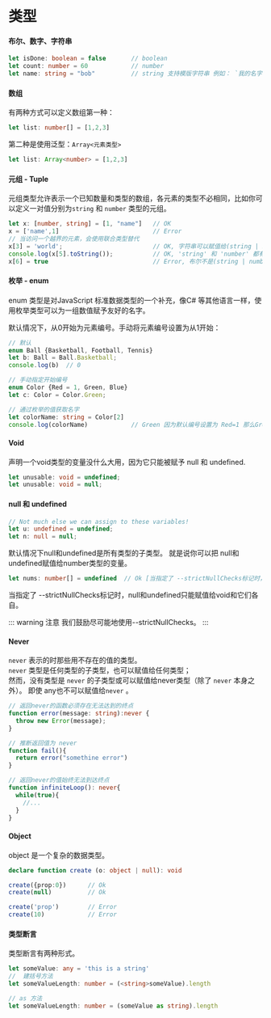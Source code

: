 # 类型

#### 布尔、数字、字符串
``` ts
let isDone: boolean = false       // boolean
let count: number = 60            // number
let name: string = "bob"          // string 支持模版字符串 例如： `我的名字叫${name}`
```
#### 数组

有两种方式可以定义数组第一种：
``` ts
let list: number[] = [1,2,3] 
```
第二种是使用泛型：`Array<元素类型>`
``` ts 
let list: Array<number> = [1,2,3]
```

#### 元组 - Tuple

元组类型允许表示一个已知数量和类型的数组，各元素的类型不必相同，比如你可以定义一对值分别为`string` 和 `number` 类型的元组。
``` ts
let x: [number, string] = [1, "name"]   // OK     
x = ['name',1]                          // Error 
// 当访问一个越界的元素，会使用联合类型替代
x[3] = 'world';                         // OK, 字符串可以赋值给(string | number)类型
console.log(x[5].toString());           // OK, 'string' 和 'number' 都有 toString
x[6] = true                             // Error, 布尔不是(string | number)类型
```

#### 枚举 - enum
enum 类型是对JavaScript 标准数据类型的一个补充，像C# 等其他语言一样，使用枚举类型可以为一组数值赋予友好的名字。 

默认情况下，从0开始为元素编号。手动将元素编号设置为从1开始： 
``` ts
// 默认
enum Ball {Basketball, Football, Tennis}
let b: Ball = Ball.Basketball;
console.log(b)  // 0 

// 手动指定开始编号
enum Color {Red = 1, Green, Blue}
let c: Color = Color.Green;

// 通过枚举的值获取名字
let colorName: string = Color[2]
console.log(colorName)            // Green 因为默认编号设置为 Red=1 那么Green没有指定，所以默认为2
```

#### Void 

声明一个void类型的变量没什么大用，因为它只能被赋予 null 和 undefined.
``` ts 
let unusable: void = undefined;
let unusable: void = null;
```

#### null 和 undefined
``` ts 
// Not much else we can assign to these variables!
let u: undefined = undefined;
let n: null = null;
```
默认情况下null和undefined是所有类型的子类型。 就是说你可以把 null和undefined赋值给number类型的变量。
``` ts
let nums: number[] = undefined  // Ok [当指定了 --strictNullChecks标记时，会抛出错误]
```
当指定了 --strictNullChecks标记时，null和undefined只能赋值给void和它们各自。

::: warning 注意
我们鼓励尽可能地使用--strictNullChecks。
:::


#### Never

`never` 表示的时那些用不存在的值的类型。  
`never` 类型是任何类型的子类型，也可以赋值给任何类型；  
然而，没有类型是 `never` 的子类型或可以赋值给never类型（除了 `never`  本身之外）。 即使 any也不可以赋值给`never` 。

``` ts  
// 返回never的函数必须存在无法达到的终点
function error(message: string):never {
  throw new Error(message);
}

// 推断返回值为 never
function fail(){
  return error("somethine error")
}

// 返回never的值始终无法到达终点
function infiniteLoop(): never{
  while(true){
    //...
  }
}
```

#### Object

object 是一个复杂的数据类型。

``` ts 
declare function create (o: object | null): void

create({prop:0})      // Ok
create(null)          // Ok

create('prop')        // Error
create(10)            // Error
```

#### 类型断言

类型断言有两种形式。 
``` ts  
let someValue: any = 'this is a string'
//  建括号方法
let someValueLength: number = (<string>someValue).length

// as 方法
let someValueLength: number = (someValue as string).length
``` 




